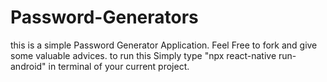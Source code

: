 # Password-Generators

this is a simple Password Generator Application.
Feel Free to fork and give some valuable advices.
to run this Simply type "npx react-native run-android" in terminal of your current project.
